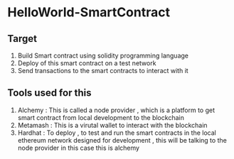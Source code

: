 # HelloWorld-SmartContract
## Target 
1. Build Smart contract using solidity programming language 
2. Deploy of this smart contract on a test network
3. Send transactions to the smart contracts to interact with it 

## Tools used for this 
1. Alchemy : This is called a node provider , which is a platform to get smart contract from local development to the blockchain
2. Metamash : This is a virutal wallet to interact with the blockchain
3. Hardhat : To deploy , to test and run the smart contracts in the local ethereum network designed for development , this will be talking to the node provider in this case this is alchemy
